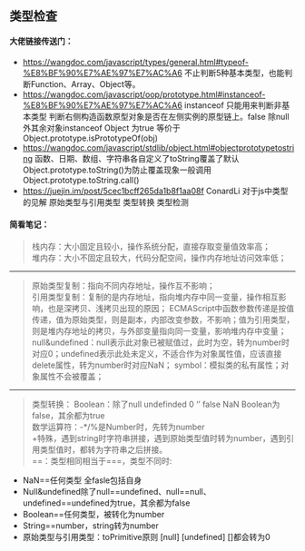## 类型检查
#### 大佬链接传送门：
- https://wangdoc.com/javascript/types/general.html#typeof-%E8%BF%90%E7%AE%97%E7%AC%A6 不止判断5种基本类型，也能判断Function、Array、Object等。
- https://wangdoc.com/javascript/oop/prototype.html#instanceof-%E8%BF%90%E7%AE%97%E7%AC%A6 instanceof 只能用来判断非基本类型 判断右侧构造函数原型对象是否在左侧实例的原型链上。false 除null外其余对象instanceof Object 为true  等价于Object.prototype.isPrototypeOf(obj)
- https://wangdoc.com/javascript/stdlib/object.html#objectprototypetostring 函数、日期、数组、字符串各自定义了toString覆盖了默认Object.prototype.toString()为防止覆盖现象一般调用Object.prototype.toString.call()
- https://juejin.im/post/5cec1bcff265da1b8f1aa08f ConardLi 对于js中类型的见解 原始类型与引用类型 类型转换 类型检测
#### 简看笔记：
>栈内存：大小固定且较小，操作系统分配，直接存取变量值效率高；  
堆内存：大小不固定且较大，代码分配空间，操作内存地址访问效率低；
---
>原始类型复制：指向不同内存地址，操作互不影响；  
引用类型复制：复制的是内存地址，指向堆内存中同一变量，操作相互影响，也是深拷贝、浅拷贝出现的原因；
ECMAScript中函数参数传递是按值传递，值为原始类型，则是副本，内部改变参数，不影响；值为引用类型，则是堆内存地址的拷贝，与外部变量指向同一变量，影响堆内存中变量；
null&undefined：null表示此对象已被赋值过，此时为空，转为number时对应0；undefined表示此处未定义，不适合作为对象属性值，应该直接delete属性，转为number时对应NaN；
symbol：模拟类的私有属性；对象属性不会被覆盖；
---
>类型转换：
Boolean：除了null undefinded 0 ‘’ false NaN Boolean为false，其余都为true  
数学运算符：-*/%是Number时，先转为number  
+特殊，遇到string时字符串拼接，遇到原始类型值时转为number，遇到引用类型值时，都转为字符串之后拼接。  
==：类型相同相当于===，类型不同时:  
- NaN==任何类型 全fasle包括自身  
- Null&undefined除了null==undefined、null==null、undefined==undefined为true，其余都为false  
- Boolean==任何类型，被转化为number  
- String==number，string转为number  
- 原始类型与引用类型：toPrimitive原则 [null] [undefined] []都会转为0  
